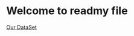 <h1>Welcome to readmy file </h1>
<a href="https://drive.google.com/drive/folders/1ax8yK6rGT-GE0s8jiS0GzlLWzU6iU-d5?usp=drive_link">Our DataSet</a>

